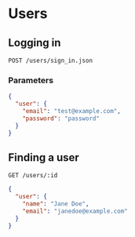 Users
=====

## Logging in

```
POST /users/sign_in.json
```

### Parameters

```json
{
  "user": {
    "email": "test@example.com",
    "password": "password"
  }
}
```

## Finding a user

```
GET /users/:id
```

```json
{
  "user": {
    "name": "Jane Doe",
    "email": "janedoe@example.com"
  }
}
```

